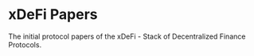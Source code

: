 # xDeFi Papers

The initial protocol papers of the xDeFi - Stack of Decentralized Finance Protocols.
